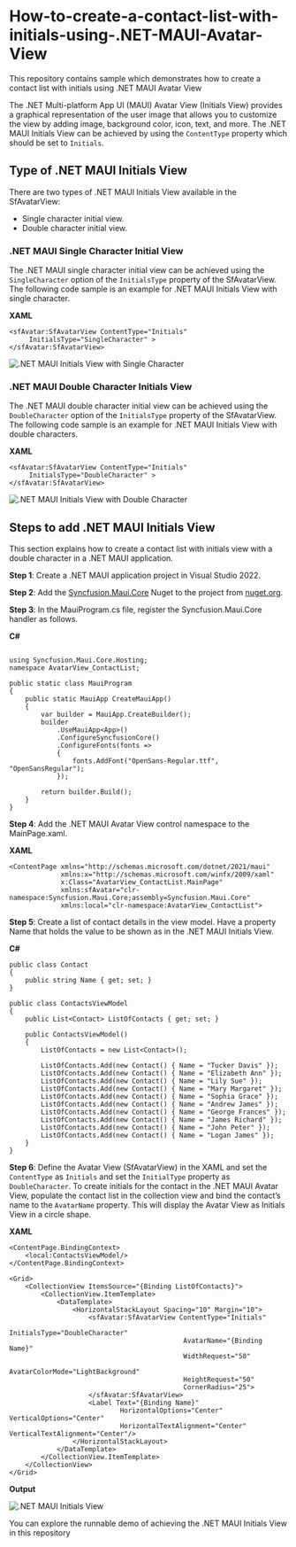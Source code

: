 # How-to-create-a-contact-list-with-initials-using-.NET-MAUI-Avatar-View
This repository contains sample which demonstrates how to create a contact list with initials using .NET MAUI Avatar View

The .NET Multi-platform App UI (MAUI) Avatar View (Initials View) provides a graphical representation of the user image that allows you to customize the view by adding image, background color, icon, text, and more.
The .NET MAUI Initials View can be achieved by using the `ContentType` property which should be set to `Initials`. 

## Type of .NET MAUI Initials View
There are two types of .NET MAUI Initials View available in the SfAvatarView: 
*	Single character initial view. 
*	Double character initial view. 
### .NET MAUI Single Character Initial View
The .NET MAUI single character initial view can be achieved using the `SingleCharacter` option of the `InitialsType` property of the SfAvatarView.
The following code sample is an example for .NET MAUI Initials View with single character.

**XAML**
```
<sfAvatar:SfAvatarView ContentType="Initials"
     InitialsType="SingleCharacter" >
</sfAvatar:SfAvatarView>
```

![.NET MAUI Initials View with Single Character](https://user-images.githubusercontent.com/97146356/178326105-5acad276-a967-4df9-b054-3c7c97f55c70.png)

### .NET MAUI Double Character Initials View
The .NET MAUI double character initial view can be achieved using the `DoubleCharacter` option of the `InitialsType` property of the SfAvatarView.
The following code sample is an example for .NET MAUI Initials View with double characters.

**XAML**

```
<sfAvatar:SfAvatarView ContentType="Initials"
     InitialsType="DoubleCharacter" >
</sfAvatar:SfAvatarView>
```
![.NET MAUI Initials View with Double Character](https://user-images.githubusercontent.com/97146356/178326460-0b8541b4-2113-4c9c-b1c9-1419f7205c3c.png)


## Steps to add .NET MAUI Initials View
This section explains how to create a contact list with initials view with a double character in a .NET MAUI application.

**Step 1**: Create a .NET MAUI application project in Visual Studio 2022.

**Step 2**: Add the [Syncfusion.Maui.Core](https://www.nuget.org/packages/Syncfusion.Maui.Core/) Nuget to the project from [nuget.org](https://www.nuget.org/).

**Step 3**: In the MauiProgram.cs file, register the Syncfusion.Maui.Core handler as follows.

**C#**
```

using Syncfusion.Maui.Core.Hosting;
namespace AvatarView_ContactList;

public static class MauiProgram
{
    public static MauiApp CreateMauiApp()
    {
        var builder = MauiApp.CreateBuilder();
        builder
            .UseMauiApp<App>()
            .ConfigureSyncfusionCore()
            .ConfigureFonts(fonts =>
            {
                fonts.AddFont("OpenSans-Regular.ttf", "OpenSansRegular");
            });

        return builder.Build();
    }
}
```

**Step 4**: Add the .NET MAUI Avatar View control namespace to the MainPage.xaml.

**XAML**
```
<ContentPage xmlns="http://schemas.microsoft.com/dotnet/2021/maui"
             xmlns:x="http://schemas.microsoft.com/winfx/2009/xaml"
             x:Class="AvatarView_ContactList.MainPage"
             xmlns:sfAvatar="clr-namespace:Syncfusion.Maui.Core;assembly=Syncfusion.Maui.Core"
             xmlns:local="clr-namespace:AvatarView_ContactList">

```
**Step 5**: Create a list of contact details in the view model. Have a property Name that holds the value to be shown as in the .NET MAUI Initials View.

**C#**
```
public class Contact
{
    public string Name { get; set; }
}

public class ContactsViewModel
{
    public List<Contact> ListOfContacts { get; set; }

    public ContactsViewModel()
    {
        ListOfContacts = new List<Contact>();

        ListOfContacts.Add(new Contact() { Name = "Tucker Davis" });
        ListOfContacts.Add(new Contact() { Name = "Elizabeth Ann" });
        ListOfContacts.Add(new Contact() { Name = "Lily Sue" });
        ListOfContacts.Add(new Contact() { Name = "Mary Margaret" });
        ListOfContacts.Add(new Contact() { Name = "Sophia Grace" });
        ListOfContacts.Add(new Contact() { Name = "Andrew James" });
        ListOfContacts.Add(new Contact() { Name = "George Frances" });
        ListOfContacts.Add(new Contact() { Name = "James Richard" });
        ListOfContacts.Add(new Contact() { Name = "John Peter" });
        ListOfContacts.Add(new Contact() { Name = "Logan James" });
    }
}
```

**Step 6**: Define the Avatar View (SfAvatarView) in the XAML and set the `ContentType` as `Initials` and set the `InitialType` property as `DoubleCharacter`. To create initials for the contact in the .NET MAUI Avatar View, populate the contact list in the collection view and bind the contact’s name to the `AvatarName` property.
This will display the Avatar View as Initials View in a circle shape.

**XAML**
```
<ContentPage.BindingContext>
    <local:ContactsViewModel/>
</ContentPage.BindingContext>

<Grid>
    <CollectionView ItemsSource="{Binding ListOfContacts}">
        <CollectionView.ItemTemplate>
            <DataTemplate>
                <HorizontalStackLayout Spacing="10" Margin="10">
                    <sfAvatar:SfAvatarView ContentType="Initials"
                                            InitialsType="DoubleCharacter"
                                            AvatarName="{Binding Name}"                   
                                            WidthRequest="50"
                                            AvatarColorMode="LightBackground"
                                            HeightRequest="50"
                                            CornerRadius="25">
                    </sfAvatar:SfAvatarView>
                    <Label Text="{Binding Name}"
                            HorizontalOptions="Center" VerticalOptions="Center"
                            HorizontalTextAlignment="Center"   						     VerticalTextAlignment="Center"/>
                </HorizontalStackLayout>
            </DataTemplate>
        </CollectionView.ItemTemplate>
    </CollectionView>
</Grid>
```

**Output**

![.NET MAUI Initials View](https://user-images.githubusercontent.com/97146356/178326691-fd68ab78-0fe3-4376-b8cc-8a24f3dcb219.jpg)

You can explore the runnable demo of achieving the .NET MAUI Initials View in this repository

 


